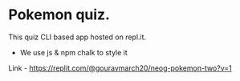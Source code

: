 # Pokemon quiz.

This quiz CLI based app hosted on repl.it.

- We use js & npm chalk to style it

Link - https://replit.com/@gouravmarch20/neog-pokemon-two?v=1
